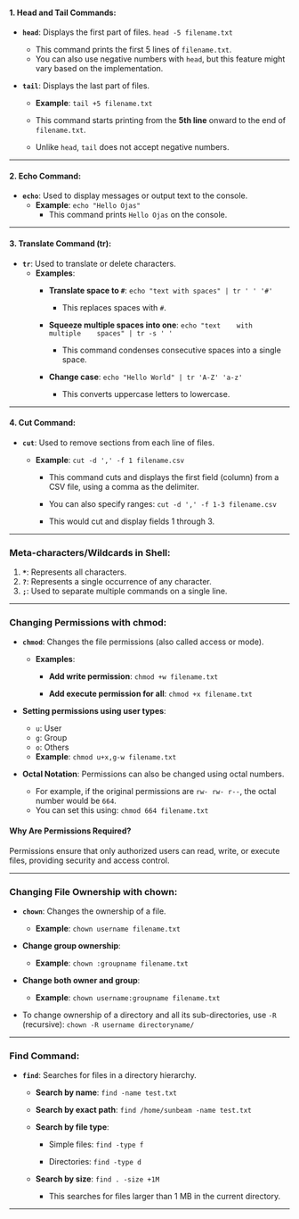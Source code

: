 
#### **1. Head and Tail Commands:**

- **`head`**: Displays the first part of files.
        `head -5 filename.txt`
        
	- This command prints the first 5 lines of `filename.txt`.
	- You can also use negative numbers with `head`, but this
	  feature might vary based on the implementation.

- **`tail`**: Displays the last part of files.
    
    - **Example**:
        `tail +5 filename.txt`
        
	- This command starts printing from the **5th line** onward to the end of `filename.txt`.
	- Unlike `head`, `tail` does not accept negative numbers.

---

#### **2. Echo Command:**

- **`echo`**: Used to display messages or output text to the console.
    - **Example**:
        `echo "Hello Ojas"`
        - This command prints `Hello Ojas` on the console.

---

#### **3. Translate Command (tr):**

- **`tr`**: Used to translate or delete characters.
    - **Examples**:
        - **Translate space to `#`**:
            `echo "text with spaces" | tr ' ' '#'`
            
            - This replaces spaces with `#`.
			
        - **Squeeze multiple spaces into one**:
            `echo "text    with   multiple    spaces" | tr -s ' '`
            
            - This command condenses consecutive spaces into a single space.
        - **Change case**:
            `echo "Hello World" | tr 'A-Z' 'a-z'`
            
            - This converts uppercase letters to lowercase.

---

#### **4. Cut Command:**

- **`cut`**: Used to remove sections from each line of files.
    - **Example**:
        `cut -d ',' -f 1 filename.csv`
        
        - This command cuts and displays the first field (column) from a CSV file, using a comma as the delimiter.
        - You can also specify ranges:
		`cut -d ',' -f 1-3 filename.csv`
		
		- This would cut and display fields 1 through 3.

---

### **Meta-characters/Wildcards in Shell:**

1. **`*`**: Represents all characters.
2. **`?`**: Represents a single occurrence of any character.
3. **`;`**: Used to separate multiple commands on a single line.

---

### **Changing Permissions with chmod:**

- **`chmod`**: Changes the file permissions (also called access or mode).
    
    - **Examples**:
        - **Add write permission**:
            `chmod +w filename.txt`
            
        - **Add execute permission for all**:
            `chmod +x filename.txt`
            
- **Setting permissions using user types**:
    
    - `u`: User
    - `g`: Group
    - `o`: Others
    - **Example**:
        `chmod u+x,g-w filename.txt`
        
- **Octal Notation**: Permissions can also be changed using octal numbers.
    
    - For example, if the original permissions are `rw- rw- r--`, the octal number would be `664`.
    - You can set this using:
        `chmod 664 filename.txt`
        

#### **Why Are Permissions Required?**

Permissions ensure that only authorized users can read, write, or execute files, providing security and access control.

---

### **Changing File Ownership with chown:**

- **`chown`**: Changes the ownership of a file.
    
    - **Example**:
        `chown username filename.txt`
        
- **Change group ownership**:
    
    - **Example**:
        `chown :groupname filename.txt`
        
- **Change both owner and group**:
    
    - **Example**:
        `chown username:groupname filename.txt`
        
- To change ownership of a directory and all its sub-directories, use `-R` (recursive):
    `chown -R username directoryname/`
    

---

### **Find Command:**

- **`find`**: Searches for files in a directory hierarchy.
    - **Search by name**:
        `find -name test.txt`
        
    - **Search by exact path**:
        `find /home/sunbeam -name test.txt`
        
    - **Search by file type**:
        - Simple files:
            `find -type f`
            
        - Directories:
            `find -type d`
            
    - **Search by size**:
        `find . -size +1M`
        
        - This searches for files larger than 1 MB in the current directory.

---